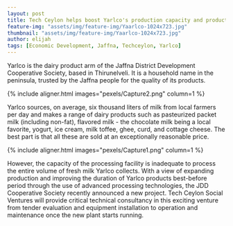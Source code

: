 ```yaml
---
layout: post
title: Tech Ceylon helps boost Yarlco's production capacity and product quality
feature-img: "assets/img/feature-img/Yaarlco-1024x723.jpg"
thumbnail: "assets/img/feature-img/Yaarlco-1024x723.jpg"
author: elijah
tags: [Economic Development, Jaffna, Techceylon, Yarlco]
---
```


Yarlco is the dairy product arm of the Jaffna District Development Cooperative Society, based in Thirunelveli. It is a household name in the peninsula, trusted by the Jaffna people for the quality of its products.

{% include aligner.html images="pexels/Capture2.png" column=1 %}

Yarlco sources, on average, six thousand liters of milk from local farmers per day and makes a range of dairy products such as pasteurized packet milk (including non-fat), flavored milk - the chocolate milk being a local favorite, yogurt, ice cream, milk toffee, ghee, curd, and cottage cheese. The best part is that all these are sold at an exceptionally reasonable price.

{% include aligner.html images="pexels/Capture1.png" column=1 %}

However, the capacity of the processing facility is inadequate to process the entire volume of fresh milk Yarlco collects. With a view of expanding production and improving the duration of Yarlco products best-before period through the use of advanced processing technologies, the JDD Cooperative Society recently announced a new project. Tech Ceylon Social Ventures will provide critical technical consultancy in this exciting venture from tender evaluation and equipment installation to operation and maintenance once the new plant starts running.  

